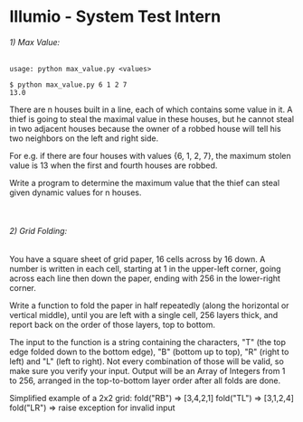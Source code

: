 # Illumio - System Test Intern

###### 1) Max Value:

`usage: python max_value.py <values>`

```
$ python max_value.py 6 1 2 7
13.0
```

There are n houses built in a line, each of which contains some value in it. A thief is going to steal the maximal value in these houses, but he cannot steal in two adjacent houses because the owner of a robbed house will tell his two neighbors on the left and right side.

For e.g. if there are four houses with values {6, 1, 2, 7}, the maximum stolen value is 13 when the first and fourth houses are robbed.

Write a program to determine the maximum value that the thief can steal given dynamic values for n houses.

</br>

###### 2) Grid Folding:

You have a square sheet of grid paper, 16 cells across by 16 down. A number is written in each cell, starting at 1 in the upper-left corner, going across each line then down the paper, ending with 256 in the lower-right corner.

Write a function to fold the paper in half repeatedly (along the horizontal or vertical middle), until you are left with a single cell, 256 layers thick, and report back on the order of those layers, top to bottom.

The input to the function is a string containing the characters, "T" (the top edge folded down to the bottom edge), "B" (bottom up to top), "R" (right to left) and "L" (left to right). Not every combination of those will be valid, so make sure you verify your input. Output will be an Array of Integers from 1 to 256, arranged in the top-to-bottom layer order after all folds are done.

Simplified example of a 2x2 grid:
fold("RB") => [3,4,2,1]
fold("TL") => [3,1,2,4]
fold("LR") => raise exception for invalid input
